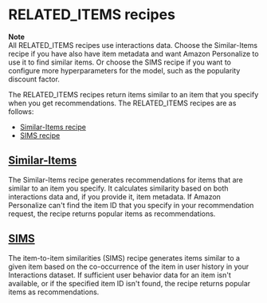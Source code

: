 # RELATED\_ITEMS recipes<a name="related-items-recipes"></a>

**Note**  
 All RELATED\_ITEMS recipes use interactions data\. Choose the Similar\-Items recipe if you have also have item metadata and want Amazon Personalize to use it to find similar items\. Or choose the SIMS recipe if you want to configure more hyperparameters for the model, such as the popularity discount factor\. 

 The RELATED\_ITEMS recipes return items similar to an item that you specify when you get recommendations\. The RELATED\_ITEMS recipes are as follows: 
+  [Similar\-Items recipe](native-recipe-similar-items.md) 
+  [SIMS recipe](native-recipe-sims.md) 

## [Similar\-Items](native-recipe-similar-items.md)<a name="similar-items-overview"></a>

The Similar\-Items recipe generates recommendations for items that are similar to an item you specify\. It calculates similarity based on both interactions data and, if you provide it, item metadata\. If Amazon Personalize can't find the item ID that you specify in your recommendation request, the recipe returns popular items as recommendations\.

## [SIMS](native-recipe-sims.md)<a name="sims-overview"></a>

The item\-to\-item similarities \(SIMS\) recipe generates items similar to a given item based on the co\-occurrence of the item in user history in your Interactions dataset\. If sufficient user behavior data for an item isn't available, or if the specified item ID isn't found, the recipe returns popular items as recommendations\.
